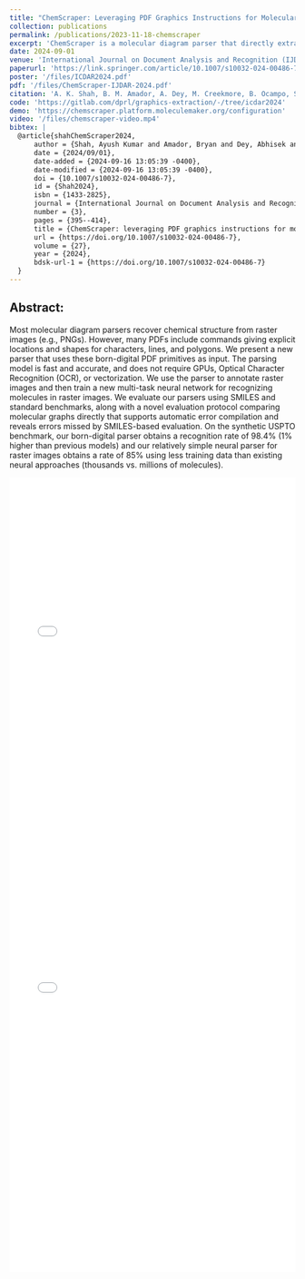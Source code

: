 ```yaml
---
title: "ChemScraper: Leveraging PDF Graphics Instructions for Molecular Diagram Parsing"
collection: publications
permalink: /publications/2023-11-18-chemscraper
excerpt: 'ChemScraper is a molecular diagram parser that directly extracts characters and graphical elements from PDFs without using OCR or GPUs. The extracted data is used for training neural models for molecular recognition in raster images.'
date: 2024-09-01
venue: 'International Journal on Document Analysis and Recognition (IJDAR)'
paperurl: 'https://link.springer.com/article/10.1007/s10032-024-00486-7'
poster: '/files/ICDAR2024.pdf'
pdf: '/files/ChemScraper-IJDAR-2024.pdf'
citation: 'A. K. Shah, B. M. Amador, A. Dey, M. Creekmore, B. Ocampo, S. Denmark, and R. Zanibbi, “ChemScraper: Leveraging PDF Graphics Instructions for Molecular Diagram Parsing,” in Document Analysis and Recognition (Journal) - IJDAR 2024, vol. 27, Sep. 2024, pp. 395-414, doi: 10.1007/s10032-024-00486-7.'
code: 'https://gitlab.com/dprl/graphics-extraction/-/tree/icdar2024'
demo: 'https://chemscraper.platform.moleculemaker.org/configuration'
video: '/files/chemscraper-video.mp4'
bibtex: |
  @article{shahChemScraper2024,
      author = {Shah, Ayush Kumar and Amador, Bryan and Dey, Abhisek and Creekmore, Ming and Ocampo, Blake and Denmark, Scott and Zanibbi, Richard},
      date = {2024/09/01},
      date-added = {2024-09-16 13:05:39 -0400},
      date-modified = {2024-09-16 13:05:39 -0400},
      doi = {10.1007/s10032-024-00486-7},
      id = {Shah2024},
      isbn = {1433-2825},
      journal = {International Journal on Document Analysis and Recognition (IJDAR)},
      number = {3},
      pages = {395--414},
      title = {ChemScraper: leveraging PDF graphics instructions for molecular diagram parsing},
      url = {https://doi.org/10.1007/s10032-024-00486-7},
      volume = {27},
      year = {2024},
      bdsk-url-1 = {https://doi.org/10.1007/s10032-024-00486-7}
  }
---
```


## Abstract:
Most molecular diagram parsers recover chemical structure from raster images
(e.g., PNGs). However, many PDFs include commands giving explicit locations and
shapes for characters, lines, and polygons. We present a new parser that uses
these born-digital PDF primitives as input. The parsing model is fast and
accurate, and does not require GPUs, Optical Character Recognition (OCR), or
vectorization. We use the parser to annotate raster images and then train a new
multi-task neural network for recognizing molecules in raster images. We
evaluate our parsers using SMILES and standard benchmarks, along with a novel
evaluation protocol comparing molecular graphs directly that supports automatic
error compilation and reveals errors missed by SMILES-based evaluation. On the
synthetic USPTO benchmark, our born-digital parser obtains a recognition rate of
98.4% (1% higher than previous models) and our relatively simple neural parser
for raster images obtains a rate of 85% using less training data than existing
neural approaches (thousands vs. millions of molecules).

<iframe src="/files/ICDAR2024.pdf" width="100%" height="600" frameborder="no" border="0" marginwidth="0" marginheight="0"></iframe>

<br>

<iframe src="/files/ChemScraper-IJDAR-2024.pdf" width="100%" height="800" frameborder="no" border="0" marginwidth="0" marginheight="0"></iframe>


<!--<br>-->
<!--**.bib:**-->
<!---->
<!--```bib-->
<!--@article{shahChemScraper2024,-->
<!--	abstract = {Most molecular diagram parsers recover chemical structure from raster images (e.g., PNGs). However, many PDFs include commands giving explicit locations and shapes for characters, lines, and polygons. We present a new parser that uses these born-digital PDF primitives as input. The parsing model is fast and accurate, and does not require GPUs, Optical Character Recognition (OCR), or vectorization. We use the parser to annotate raster images and then train a new multi-task neural network for recognizing molecules in raster images. We evaluate our parsers using SMILES and standard benchmarks, along with a novel evaluation protocol comparing molecular graphs directly that supports automatic error compilation and reveals errors missed by SMILES-based evaluation. On the synthetic USPTO benchmark, our born-digital parser obtains a recognition rate of 98.4{\%} (1{\%} higher than previous models) and our relatively simple neural parser for raster images obtains a rate of 85{\%} using less training data than existing neural approaches (thousands vs. millions of molecules).},-->
<!--	author = {Shah, Ayush Kumar and Amador, Bryan and Dey, Abhisek and Creekmore, Ming and Ocampo, Blake and Denmark, Scott and Zanibbi, Richard},-->
<!--	date = {2024/09/01},-->
<!--	date-added = {2024-09-16 13:05:39 -0400},-->
<!--	date-modified = {2024-09-16 13:05:39 -0400},-->
<!--	doi = {10.1007/s10032-024-00486-7},-->
<!--	id = {Shah2024},-->
<!--	isbn = {1433-2825},-->
<!--	journal = {International Journal on Document Analysis and Recognition (IJDAR)},-->
<!--	number = {3},-->
<!--	pages = {395--414},-->
<!--	title = {ChemScraper: leveraging PDF graphics instructions for molecular diagram parsing},-->
<!--	url = {https://doi.org/10.1007/s10032-024-00486-7},-->
<!--	volume = {27},-->
<!--	year = {2024},-->
<!--	bdsk-url-1 = {https://doi.org/10.1007/s10032-024-00486-7}}-->
<!--```-->

<!-- {% include iframe_holder.html url="/files/P1.17-teaser.mov" width="560" height="325" %} -->
